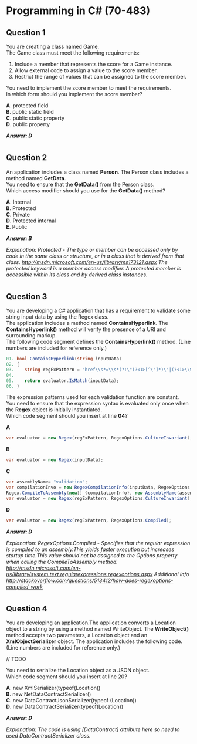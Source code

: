 # Programming in C# (70-483)

Question 1
------
You are creating a class named Game.  
The Game class must meet the following requirements:  
1. Include a member that represents the score for a Game instance.  
2. Allow external code to assign a value to the score member.  
3. Restrict the range of values that can be assigned to the score member.  

You need to implement the score member to meet the requirements.  
In which form should you implement the score member?

**A**. protected field  
**B**. public static field  
**C**. public static property  
**D**. public property  

**_Answer: D_**
#
Question 2
------
An application includes a class named **Person**. The Person class includes a method named **GetData**.  
You need to ensure that the **GetData()** from the Person class.  
Which access modifier should you use for the **GetData()** method?

**A**. Internal  
**B**. Protected  
**C**. Private  
**D**. Protected internal  
**E**. Public  

**_Answer: B_**

_Explanation: Protected - The type or member can be accessed only by code in the same class or structure, or in a class that is derived from that class. http://msdn.microsoft.com/en-us/library/ms173121.aspx The protected keyword is a member access modifier. A protected member is accessible within its class and by derived class instances._
#
Question 3
------
You are developing a C# application that has a requirement to validate some string input
data by using the Regex class.  
The application includes a method named **ContainsHyperlink**.  The **ContainsHyperlink()**
method will verify the presence of a URI and surrounding markup.  
The following code segment defines the **ContainsHyperlink()** method. (Line numbers are
included for reference only.)

```csharp
01. bool ContainsHyperlink(string inputData) 
02. {
03.    string regExPattern = "href\\s*=\\s*(?:\"(?<1>[^\"]*)\"|(?<1>\\S+))";
04.
05.    return evaluator.IsMatch(inputData);
06. }
```

The expression patterns used for each validation function are constant.  
You need to ensure that the expression syntax is evaluated only once when the **Regex**
object is initially instantiated.  
Which code segment should you insert at line **04**?

**A**
```csharp
var evaluator = new Regex(regExPattern, RegexOptions.CultureInvariant);
```
**B** 
```csharp
var evaluator = new Regex(inputData);
```
**C**
```csharp
var assemblyName= "validation"; 
var compilationInvo = new RegexCompilationInfo(inputData, RegexOptions.IgnoreCase, "Href", assemblyName, true);
Regex.CompileToAssembly(new[] {compilationInfo}, new AssemblyName(assemblyName));
var evaluator = new Regex(regExPattern, RegexOptions.CultureInvariant);
```
**D**
```csharp
var evaluator = new Regex(regExPattern, RegexOptions.Compiled);
```

**_Answer: D_**

_Explanation: RegexOptions.Compiled - Specifies that the regular expression is compiled to an assembly.This yields faster execution but increases startup time.This value should not be assigned to the Options property when calling the CompileToAssembly method. http://msdn.microsoft.com/en-us/library/system.text.regularexpressions.regexoptions.aspx Additional info http://stackoverflow.com/questions/513412/how-does-regexoptions-compiled-work_
#
Question 4
------
You are developing an application.The application converts a Location object to a string by using a method named WriteObject.
The **WriteObject()** method accepts two parameters, a Location object and an
**XmlObjectSerializer** object.
The application includes the following code. (Line numbers are included for reference only.)

// TODO

You need to serialize the Location object as a JSON object.  
Which code segment should you insert at line 20?  

**A**. new XmlSerializer(typeof(Location))  
**B**. new NetDataContractSerializer()  
**C**. new DataContractJsonSerializer(typeof (Location))  
**D**. new DataContractSerializer(typeof(Location))  

**_Answer: D_**

_Explanation: The code is using [DataContract] attribute here so need to used DataContractSerializer class._